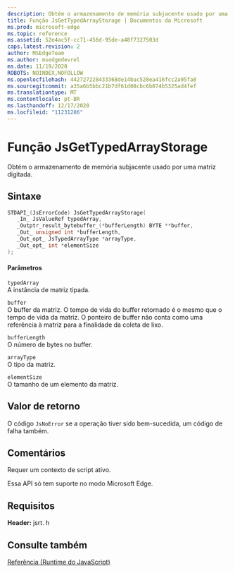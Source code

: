 ```yaml
---
description: Obtém o armazenamento de memória subjacente usado por uma matriz digitada.
title: Função JsGetTypedArrayStorage | Documentos da Microsoft
ms.prod: microsoft-edge
ms.topic: reference
ms.assetid: 52e4ac5f-cc71-456d-95de-a48f7327503d
caps.latest.revision: 2
author: MSEdgeTeam
ms.author: msedgedevrel
ms.date: 11/19/2020
ROBOTS: NOINDEX,NOFOLLOW
ms.openlocfilehash: 442727228433368de14bac528ea416fcc2a95fa8
ms.sourcegitcommit: a35a6b5bbc21b7df61d08cbc6b074b5325ad4fef
ms.translationtype: MT
ms.contentlocale: pt-BR
ms.lasthandoff: 12/17/2020
ms.locfileid: "11231286"
---
```

# Função JsGetTypedArrayStorage

Obtém o armazenamento de memória subjacente usado por uma matriz digitada.  
  
## Sintaxe  
  
```cpp  
STDAPI_(JsErrorCode) JsGetTypedArrayStorage(  
   _In_ JsValueRef typedArray,  
   _Outptr_result_bytebuffer_(*bufferLength) BYTE **buffer,  
   _Out_ unsigned int *bufferLength,  
   _Out_opt_ JsTypedArrayType *arrayType,  
   _Out_opt_ int *elementSize  
);  
```  
  
#### Parâmetros  
 `typedArray`  
 A instância de matriz tipada.  
  
 `buffer`  
 O buffer da matriz. O tempo de vida do buffer retornado é o mesmo que o tempo de vida da matriz. O ponteiro de buffer não conta como uma referência à matriz para a finalidade da coleta de lixo.  
  
 `bufferLength`  
 O número de bytes no buffer.  
  
 `arrayType`  
 O tipo da matriz.  
  
 `elementSize`  
 O tamanho de um elemento da matriz.  
  
## Valor de retorno  
 O código `JsNoError` se a operação tiver sido bem-sucedida, um código de falha também.  
  
## Comentários  
 Requer um contexto de script ativo.  
  
 Essa API só tem suporte no modo Microsoft Edge.  
  
## Requisitos  
 **Header:** jsrt. h  
  
## Consulte também  
 [Referência (Runtime do JavaScript)](../chakra-hosting/reference-javascript-runtime.md)
